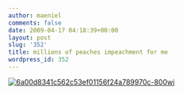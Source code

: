 ```yaml
---
author: maeniel
comments: false
date: 2009-04-17 04:18:39+00:00
layout: post
slug: '352'
title: millions of peaches impeachment for me
wordpress_id: 352
---
```


[![6a00d8341c562c53ef01156f24a789970c-800wi](http://maeniel.files.wordpress.com/2009/04/6a00d8341c562c53ef01156f24a789970c-800wi.jpg)](http://1.bp.blogspot.com/_MnYI3_FRbbQ/SeeXtKpDOYI/AAAAAAAABx4/_akx896tKBI/s1600-h/bradbury2.png)
